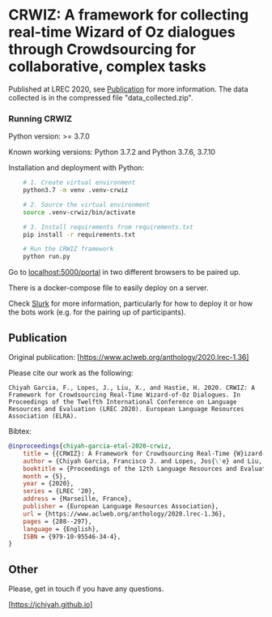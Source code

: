 CRWIZ: A framework for collecting real-time Wizard of Oz dialogues through Crowdsourcing for collaborative, complex tasks
==============================================================================

Published at LREC 2020, see [Publication] for more information. The data collected is in the compressed file "data_collected.zip".


### Running CRWIZ

Python version: >= 3.7.0

Known working versions: Python 3.7.2 and Python 3.7.6, 3.7.10

Installation and deployment with Python:

```bash
	# 1. Create virtual environment
	python3.7 -m venv .venv-crwiz

	# 2. Source the virtual environment
	source .venv-crwiz/bin/activate

	# 3. Install requirements from requirements.txt
	pip install -r requirements.txt

	# Run the CRWIZ framework
	python run.py

```

Go to [localhost:5000/portal] in two different browsers to be paired up.


There is a docker-compose file to easily deploy on a server.


Check [Slurk] for more information, particularly for how to deploy it or how the bots work (e.g. for the pairing up of participants).


## Publication

Original publication: [https://www.aclweb.org/anthology/2020.lrec-1.36]

Please cite our work as the following:

    Chiyah Garcia, F., Lopes, J., Liu, X., and Hastie, H. 2020. CRWIZ: A Framework for Crowdsourcing Real-Time Wizard-of-Oz Dialogues. In Proceedings of the Twelfth International Conference on Language Resources and Evaluation (LREC 2020). European Language Resources Association (ELRA).

Bibtex:

```bibtex
@inproceedings{chiyah-garcia-etal-2020-crwiz,
    title = {{CRWIZ}: A Framework for Crowdsourcing Real-Time {W}izard-of-{O}z Dialogues},
    author = {Chiyah Garcia, Francisco J. and Lopes, Jos{\'e} and Liu, Xingkun and Hastie, Helen},
    booktitle = {Proceedings of the 12th Language Resources and Evaluation Conference},
    month = {5},
    year = {2020},
    series = {LREC '20},
    address = {Marseille, France},
    publisher = {European Language Resources Association},
    url = {https://www.aclweb.org/anthology/2020.lrec-1.36},
    pages = {288--297},
    language = {English},
    ISBN = {979-10-95546-34-4},
}

```

## Other

Please, get in touch if you have any questions.

[https://jchiyah.github.io]


[Slurk]: https://clp-research.github.io/slurk/slurk_about.html#slurk-about
[localhost:5000/portal]: http://localhost:5000/portal
[publication]: #Publication
[https://jchiyah.github.io]: https://jchiyah.github.io
